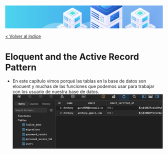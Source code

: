 ![Virtualización](/docs/images/header.png)

[< Volver al índice](/docs/ReadMe.md)

# Eloquent and the Active Record Pattern

- En este capítulo vimos porqué las tablas en la base de datos son elocuent y muchas de las funciones que podemos usar para trabajar con los usuario de nuestra base de datos.
![Virtualización](/docs/images/cap19.png)